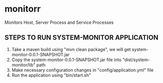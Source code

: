 # monitorr
Monitors Host, Server Process and Service Processes

STEPS TO RUN SYSTEM-MONITOR APPLICATION
---------------------------------------
1. Take a maven build using "mvn clean package", we will get system-monitor-0.0.1-SNAPSHOT.jar
2. Copy the system-monitor-0.0.1-SNAPSHOT.jar file into "dist/system-monitor/lib" path
3. Make necessary configuration changes in "config/application.yml" file
4. Run the application using "bin/start.sh"

